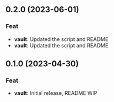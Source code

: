 ## 0.2.0 (2023-06-01)

### Feat

- **vault**: Updated the script and README
- **vault**: Updated the script and README

## 0.1.0 (2023-04-30)

### Feat

- **vault**: Initial release, README WIP
